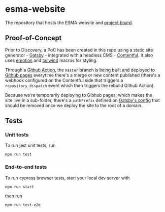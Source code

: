 # esma-website

The repository that hosts the ESMA website and [project board](https://github.com/redbadger/esma-website/projects).

## Proof-of-Concept

Prior to Discovery, a PoC has been created in this repo using a static site generator - [Gatsby](https://www.gatsbyjs.org/) - integrated with a headless CMS - [Contentful](https://www.contentful.com/). It also uses [emotion](https://emotion.sh/) and [tailwind](https://tailwindcss.com/) macros for styling.

Through a [Github Action](./.github/workflows/deploy-master.yml), the `master` branch is being built and deployed to [Github pages](https://redbadger.github.io/esma-website/) everytime there's a merge or new content published (there's a webhook configured on the Contentful side that triggers a `repository_dispatch` event which then triggers the rebuild Github Action).

Because we're temporarily deploying to Gibhub pages, which makes the site live in a sub-folder, there's a `pathPrefix` defined on [Gatsby's config](./gastby-config.js) that should be removed once we deploy the site to the root of a domain.

## Tests

### Unit tests

To run jest unit tests, run

```sh
npm run test
```

### End-to-end tests

To run cypress browser tests, start your local dev server with

```sh
npm run start
```

then run

```sh
npm run test-e2e
```
